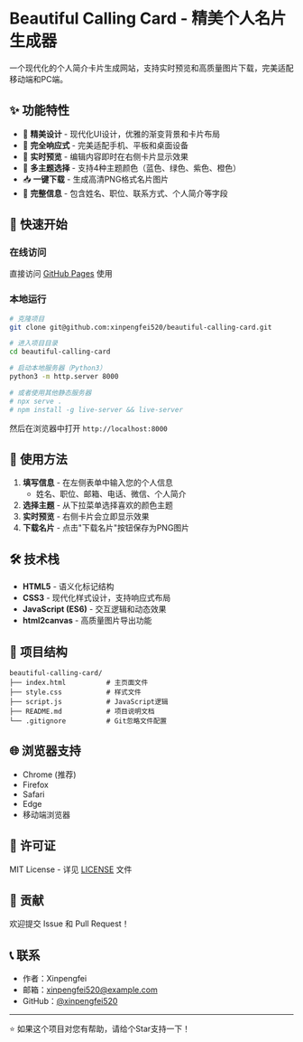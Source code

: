 # Beautiful Calling Card - 精美个人名片生成器

一个现代化的个人简介卡片生成网站，支持实时预览和高质量图片下载，完美适配移动端和PC端。

## ✨ 功能特性

- 🎨 **精美设计** - 现代化UI设计，优雅的渐变背景和卡片布局
- 📱 **完全响应式** - 完美适配手机、平板和桌面设备
- 🎯 **实时预览** - 编辑内容即时在右侧卡片显示效果
- 🎨 **多主题选择** - 支持4种主题颜色（蓝色、绿色、紫色、橙色）
- 📥 **一键下载** - 生成高清PNG格式名片图片
- 💼 **完整信息** - 包含姓名、职位、联系方式、个人简介等字段

## 🚀 快速开始

### 在线访问
直接访问 [GitHub Pages](https://xinpengfei520.github.io/beautiful-calling-card/) 使用

### 本地运行
```bash
# 克隆项目
git clone git@github.com:xinpengfei520/beautiful-calling-card.git

# 进入项目目录
cd beautiful-calling-card

# 启动本地服务器（Python3）
python3 -m http.server 8000

# 或者使用其他静态服务器
# npx serve .
# npm install -g live-server && live-server
```

然后在浏览器中打开 `http://localhost:8000`

## 📝 使用方法

1. **填写信息** - 在左侧表单中输入您的个人信息
   - 姓名、职位、邮箱、电话、微信、个人简介
2. **选择主题** - 从下拉菜单选择喜欢的颜色主题
3. **实时预览** - 右侧卡片会立即显示效果
4. **下载名片** - 点击"下载名片"按钮保存为PNG图片

## 🛠️ 技术栈

- **HTML5** - 语义化标记结构
- **CSS3** - 现代化样式设计，支持响应式布局
- **JavaScript (ES6)** - 交互逻辑和动态效果
- **html2canvas** - 高质量图片导出功能

## 📁 项目结构

```
beautiful-calling-card/
├── index.html          # 主页面文件
├── style.css           # 样式文件
├── script.js           # JavaScript逻辑
├── README.md           # 项目说明文档
└── .gitignore          # Git忽略文件配置
```

## 🌐 浏览器支持

- Chrome (推荐)
- Firefox
- Safari
- Edge
- 移动端浏览器

## 📄 许可证

MIT License - 详见 [LICENSE](LICENSE) 文件

## 🤝 贡献

欢迎提交 Issue 和 Pull Request！

## 📞 联系

- 作者：Xinpengfei
- 邮箱：xinpengfei520@example.com
- GitHub：[@xinpengfei520](https://github.com/xinpengfei520)

---

⭐ 如果这个项目对您有帮助，请给个Star支持一下！